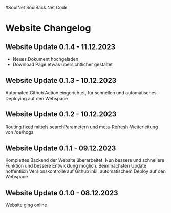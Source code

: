 #SoulNet
SoulBack.Net Code

# Website Changelog


## Website Update 0.1.4 - 11.12.2023
- Neues Dokument hochgeladen
- Download Page etwas übersichtlicher gestaltet


## Website Update 0.1.3 - 10.12.2023
Automated Github Action eingerichtet, für schnellen und automatisches Deploying auf den Webspace


## Website Update 0.1.2 - 10.12.2023
Routing fixed mittels searchParametern und meta-Refresh-Weiterleitung von /de/hoga


## Website Update 0.1.1 - 09.12.2023
Komplettes Backend der Website überarbeitet. Nun bessere und schnellere Funktion und bessere Entwicklung möglich. Beim nächsten Update hoffentlich Versionskontrolle auf Github inkl. automatischem Deploy auf den Webspace


## Website Update 0.1.0 - 08.12.2023
Website ging online
